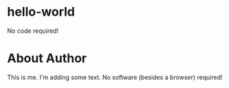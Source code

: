# hello-world
No code required!

# About Author
This is me. I'm adding some text. No software (besides a browser) required!
